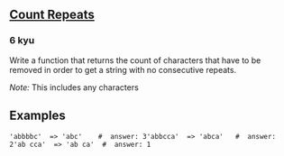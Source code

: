<h2><a href=https://www.codewars.com/kata/598ee7b6ec6cb90dd6000061/train/javascript target="_blank">Count Repeats</a></h2><h3>6 kyu</h3><p>Write a function that returns the count of characters that have to be removed in order to get a string with no consecutive repeats.</p><p><em>Note:</em> This includes any characters</p><h2 id="examples">Examples</h2><pre><code class="language-python"><span class="cm-string">'abbbbc'</span>  <span class="cm-operator">=&gt;</span> <span class="cm-string">'abc'</span>    <span class="cm-comment">#  answer: 3</span><span class="cm-string">'abbcca'</span>  <span class="cm-operator">=&gt;</span> <span class="cm-string">'abca'</span>   <span class="cm-comment">#  answer: 2</span><span class="cm-string">'ab cca'</span>  <span class="cm-operator">=&gt;</span> <span class="cm-string">'ab ca'</span>  <span class="cm-comment">#  answer: 1</span></code></pre>